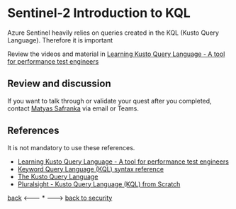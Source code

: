 # Sentinel-2 Introduction to KQL

Azure Sentinel heavily relies on queries created in the KQL (Kusto Query Language). Therefore it is important 

Review the videos and material in [Learning Kusto Query Language - A tool for performance test engineers](https://techcommunity.microsoft.com/t5/testingspot-blog/learning-kusto-query-language-a-tool-for-performance-test/ba-p/2308480)

## Review and discussion

If you want to talk through or validate your quest after you completed, contact [Matyas Safranka](mailto:matyas@microsoft.com) via email or Teams.

## References

It is not mandatory to use these references.

- [Learning Kusto Query Language - A tool for performance test engineers](https://techcommunity.microsoft.com/t5/testingspot-blog/learning-kusto-query-language-a-tool-for-performance-test/ba-p/2308480)
- [Keyword Query Language (KQL) syntax reference](https://docs.microsoft.com/en-us/sharepoint/dev/general-development/keyword-query-language-kql-syntax-reference)
- [The Kusto Query Language](https://azure-training.com/azure-data-science/the-kusto-query-language/)
- [Pluralsight - Kusto Query Language (KQL) from Scratch](https://www.pluralsight.com/courses/kusto-query-language-kql-from-scratch)

[back](./Sentinel-path1.md) <--- * ---> [back to security](../Security.md)